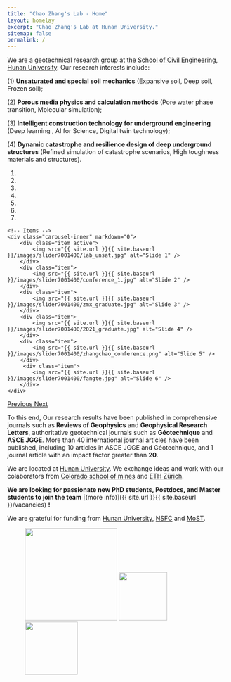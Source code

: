 ```yaml
---
title: "Chao Zhang's Lab - Home"
layout: homelay
excerpt: "Chao Zhang's Lab at Hunan University."
sitemap: false
permalink: /
---
```


We are a geotechnical research group at the [School of Civil Engineering, Hunan University](http://ce.hnu.edu.cn/index.htm). Our research interests include: 

(1) **Unsaturated and special soil mechanics** (Expansive soil, Deep soil, Frozen soil); 

(2) **Porous media physics and calculation methods** (Pore water phase transition, Molecular simulation); 

(3) **Intelligent construction technology for underground engineering** (Deep learning , AI for Science, Digital twin technology); 

(4) **Dynamic catastrophe and resilience design of deep underground structures** (Refined simulation of catastrophe scenarios, High toughness materials and structures).


<div markdown="0" id="carousel" class="carousel slide" data-ride="carousel" data-interval="4000" data-pause="hover" >
    <!-- Menu -->
    <ol class="carousel-indicators">
        <li data-target="#carousel" data-slide-to="0" class="active"></li>
        <li data-target="#carousel" data-slide-to="1"></li>
        <li data-target="#carousel" data-slide-to="2"></li>
        <li data-target="#carousel" data-slide-to="3"></li>
        <li data-target="#carousel" data-slide-to="4"></li>
        <li data-target="#carousel" data-slide-to="5"></li>
        <li data-target="#carousel" data-slide-to="6"></li>
    </ol>

    <!-- Items -->
    <div class="carousel-inner" markdown="0">
        <div class="item active">
            <img src="{{ site.url }}{{ site.baseurl }}/images/slider7001400/lab_unsat.jpg" alt="Slide 1" />
        </div>
        <div class="item">
            <img src="{{ site.url }}{{ site.baseurl }}/images/slider7001400/conference_1.jpg" alt="Slide 2" />
        </div>
        <div class="item">
            <img src="{{ site.url }}{{ site.baseurl }}/images/slider7001400/zmx_graduate.jpg" alt="Slide 3" />
        </div>
        <div class="item">
            <img src="{{ site.url }}{{ site.baseurl }}/images/slider7001400/2021_graduate.jpg" alt="Slide 4" />
        </div>
        <div class="item">
            <img src="{{ site.url }}{{ site.baseurl }}/images/slider7001400/zhangchao_conference.png" alt="Slide 5" />
        </div>       
         <div class="item">
            <img src="{{ site.url }}{{ site.baseurl }}/images/slider7001400/fangte.jpg" alt="Slide 6" />
        </div>
    </div>
  <a class="left carousel-control" href="#carousel" role="button" data-slide="prev">
    <span class="glyphicon glyphicon-chevron-left" aria-hidden="true"></span>
    <span class="sr-only">Previous</span>
  </a>
  <a class="right carousel-control" href="#carousel" role="button" data-slide="next">
    <span class="glyphicon glyphicon-chevron-right" aria-hidden="true"></span>
    <span class="sr-only">Next</span>
  </a>
</div>




To this end, Our research results have been published in comprehensive journals such as **Reviews of Geophysics** and **Geophysical Research Letters**, authoritative geotechnical journals such as **Géotechnique** and **ASCE JGGE**. More than 40 international journal articles have been published, including 10 articles in ASCE JGGE and Géotechnique, and 1 journal article with an impact factor greater than **20**.

We are located at [Hunan University](https://www.hnu.edu.cn/index.htm). We exchange ideas and work with our colaborators from [Colorado school of mines](https://weare.mines.edu/) and [ETH Zürich](https://ethz.ch/en.html).

 **We are  looking for passionate new PhD students, Postdocs, and Master students to join the team** [(more info)]({{ site.url }}{{ site.baseurl }}/vacancies) **!**


We are grateful for funding from [Hunan University](https://www.hnu.edu.cn/index.htm), [NSFC](https://www.nsfc.gov.cn/) and [MoST](https://www.most.gov.cn/index.html).

<figure class="third">
  <img src="{{ site.url }}{{ site.baseurl }}/images/logopic/HUN.jpg" style="width: 210px">
  <img src="{{ site.url }}{{ site.baseurl }}/images/logopic/NSFC.jpg" style="width: 110px">
  <img src="{{ site.url }}{{ site.baseurl }}/images/logopic/MoST.jpg" style="width: 120px">
</figure>
